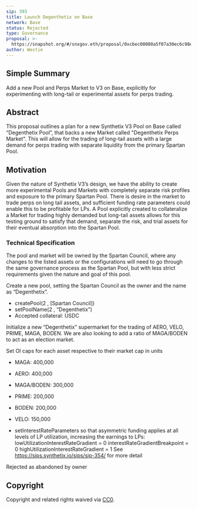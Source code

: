 ```yaml
---
sip: 393
title: Launch Degenthetix on Base
network: Base
status: Rejected
type: Governance
proposal: >-
  https://snapshot.org/#/snxgov.eth/proposal/0xcbec00080a5f07a30ec6c98ef145a69d5190b4239c21c45a91a40c7c8d3d139b
author: Westie
---
```

## Simple Summary

Add a new Pool and Perps Market to V3 on Base, explicitly for experimenting with long-tail or experimental assets for perps trading.

## Abstract

This proposal outlines a plan for a new Synthetix V3 Pool on Base called “Degenthetix Pool”, that backs a new Market called "Degenthetix Perps Market". This will allow for the trading of long-tail assets with a large demand for perps trading with separate liquidity from the primary Spartan Pool.

## Motivation

Given the nature of Synthetix V3’s design, we have the ability to create more experimental Pools and Markets with completely separate risk profiles and exposure to the primary Spartan Pool. There is desire in the market to trade perps on long tail assets, and sufficient funding rate parameters could enable this to be profitable for LPs. A Pool explicitly created to collateralize a Market for trading highly demanded but long-tail assets allows for this testing ground to satisfy that demand, separate the risk, and trial assets for their eventual absorption into the Spartan Pool.

### Technical Specification
The pool and market will be owned by the Spartan Council, where any changes to the listed assets or the configurations will need to go through the same governance process as the Spartan Pool, but with less strict requirements given the nature and goal of this pool.

Create a new pool, setting the Spartan Council as the owner and the name as “Degenthetix”.

- createPool(2 , [Spartan Council])
- setPoolName(2 , “Degenthetix”)
- Accepted collateral: USDC

Initialize a new “Degenthetix” supermarket for the trading of AERO, VELO, PRIME, MAGA, BODEN. We are also looking to add a ratio of MAGA/BODEN to act as an election market.

Set OI caps for each asset respective to their market cap in units

- MAGA: 400,000
- AERO: 400,000
- MAGA/BODEN: 300,000
- PRIME: 200,000
- BODEN: 200,000
- VELO: 150,000

- setInterestRateParameters so that asymmetric funding applies at all levels of LP utilization, increasing the earnings to LPs:
  lowUtilizationInterestRateGradient = 0
  interestRateGradientBreakpoint = 0
  highUtilizationInterestRateGradient = 1
  See https://sips.synthetix.io/sips/sip-354/ for more detail


Rejected as abandoned by owner


## Copyright

Copyright and related rights waived via [CC0](https://creativecommons.org/publicdomain/zero/1.0/).
